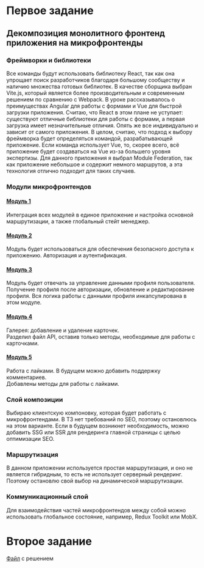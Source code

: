 # Первое задание

## Декомпозиция монолитного фронтенд приложения на микрофронтенды

### Фреймворки и библиотеки

Все команды будут использовать библиотеку React, так как она упрощает поиск разработчиков благодаря большому сообществу
и наличию множества готовых библиотек. В качестве сборщика выбран Vite.js, который является более производительным и
современным решением по сравнению с Webpack.
В уроке рассказывалось о преимуществах Angular для работы с формами и Vue для быстрой загрузки приложения. Считаю, что
React в этом плане не уступает: существуют отличные библиотеки для работы с формами, а первая загрузка имеет
незначительные отличия. Опять же все индивидуально и зависит от самого приложения.
В целом, считаю, что подход к выбору фреймворка будет определяться командой, разрабатывающей приложение. Если команда
использует Vue, то, скорее всего, всё приложение будет создаваться на Vue из-за большего уровня экспертизы. Для данного
приложения я выбрал Module Federation, так как приложение небольшое и содержит немного маршрутов, а эта технология
отлично подходит для таких случаев.

### Модули микрофронтендов

#### [Модуль 1](./frontend/microfrontend/main)

Интеграция всех модулей в единое приложение и настройка основной маршрутизации, а также глобальный стейт менеджер.

#### [Модуль 2](./frontend/microfrontend/auth)

Модуль будет использоваться для обеспечения безопасного доступа к приложению. Авторизация и аутентификация.

#### [Модуль 3](./frontend/microfrontend/profile)

Модуль будет отвечать за управление данными профиля пользователя.
Получение профиля после авторизации, обновление и редактирование профиля. Вся логика работы с данными профиля
инкапсулирована в этом модуле.

#### [Модуль 4](./frontend/microfrontend/content)

Галерея: добавление и удаление карточек.  
Разделил файл API, оставив только методы, необходимые для работы с карточками.

#### [Модуль 5](./frontend/microfrontend/social)

Работа с лайками. В будущем можно добавить поддержку комментариев.  
Добавлены методы для работы с лайками.

### Слой композиции

Выбираю клиентскую компоновку, которая будет работать с микрофронтендами. В ТЗ нет требований по SEO, поэтому
остановлюсь на этом варианте. Если в будущем возникнет необходимость, можно добавить SSG или SSR для рендеринга главной страницы
с целью оптимизации SEO.

### Маршрутизация

В данном приложении используется простая маршрутизация, и оно не является гибридным, то есть не использует серверный
рендеринг. Поэтому остановлю свой выбор на динамической маршрутизации.

### Коммуникационный слой

Для взаимодействия частей микрофронтендов между собой можно использовать глобальное состояние, например, Redux Toolkit
или MobX.

# Второе задание

[Файл](./task2.drawio) с решением

